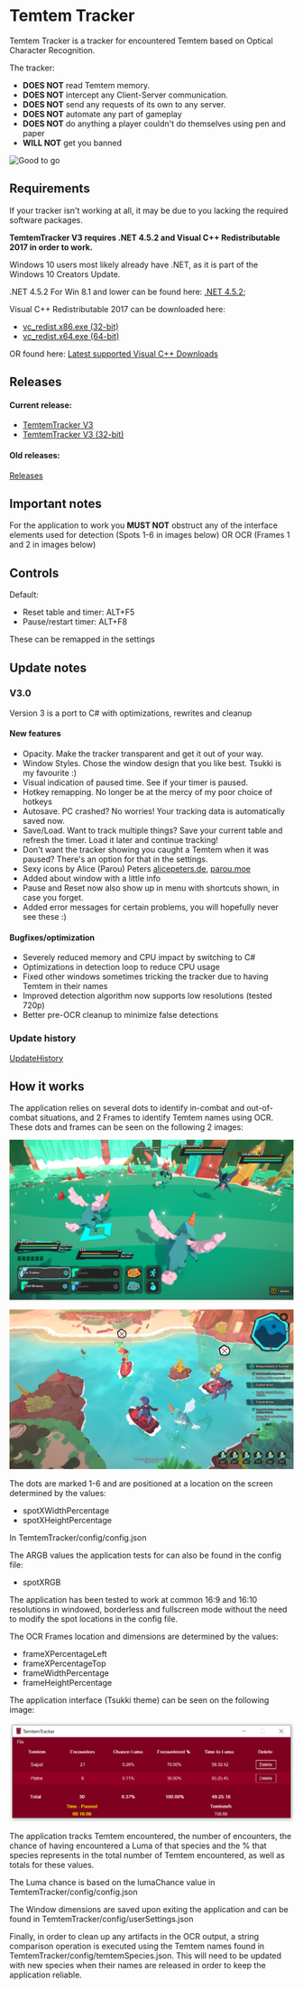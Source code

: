 # Temtem Tracker

Temtem Tracker is a tracker for encountered Temtem based on Optical Character Recognition. 

The tracker: 
* **DOES NOT** read Temtem memory. 
* **DOES NOT** intercept any Client-Server communication. 
* **DOES NOT** send any requests of its own to any server.
* **DOES NOT** automate any part of gameplay
* **DOES NOT** do anything a player couldn't do themselves using pen and paper
* **WILL NOT** get you banned

![Good to go](https://github.com/mculig/TemtemTracker/blob/master/Images/good2go.PNG)

## Requirements

If your tracker isn't working at all, it may be due to you lacking the required software packages.

**TemtemTracker V3 requires .NET 4.5.2  and Visual C++ Redistributable 2017 in order to work.** 

Windows 10 users most likely already have .NET, as it is part of the Windows 10 Creators Update.

.NET 4.5.2 For Win 8.1 and lower can be found here: [.NET 4.5.2](https://www.microsoft.com/en-us/download/details.aspx?id=42642);

Visual C++ Redistributable 2017 can be downloaded here: 

- [vc_redist.x86.exe (32-bit)](https://aka.ms/vs/16/release/vc_redist.x86.exe)
- [vc_redist.x64.exe (64-bit)](https://aka.ms/vs/16/release/vc_redist.x64.exe) 

OR found here: [Latest supported Visual C++ Downloads](https://support.microsoft.com/en-us/help/2977003/the-latest-supported-visual-c-downloads)

## Releases

#### Current release:

- [TemtemTracker V3](https://github.com/mculig/TemtemTracker/releases/download/V3.0/TemtemTracker_v3.0_x64.rar)
- [TemtemTracker V3 (32-bit)](https://github.com/mculig/TemtemTracker/releases/download/V3.0/TemtemTracker_v3.0_x86.rar)

#### Old releases:

[Releases](https://github.com/mculig/TemtemTracker/releases)

## Important notes

For the application to work you **MUST NOT** obstruct any of the interface elements used for detection (Spots 1-6 in images below) OR OCR (Frames 1 and 2 in images below)

## Controls

Default:

* Reset table and timer: ALT+F5
* Pause/restart timer: ALT+F8

These can be remapped in the settings

## Update notes

### V3.0

Version 3 is a port to C# with optimizations, rewrites and cleanup

#### New features

- Opacity. Make the tracker transparent and get it out of your way.
- Window Styles. Chose the window design that you like best. Tsukki is my favourite :)
- Visual indication of paused time. See if your timer is paused.
- Hotkey remapping. No longer be at the mercy of my poor choice of hotkeys
- Autosave. PC crashed? No worries! Your tracking data is automatically saved now.
- Save/Load. Want to track multiple things? Save your current table and refresh the timer. Load it later and continue tracking!
- Don't want the tracker showing you caught a Temtem when it was paused? There's an option for that in the settings.
- Sexy icons by Alice (Parou) Peters [alicepeters.de](https://alicepeters.de), [parou.moe](https://parou.moe)
- Added about window with a little info
- Pause and Reset now also show up in menu with shortcuts shown, in case you forget.
- Added error messages for certain problems, you will hopefully never see these :)

#### Bugfixes/optimization

- Severely reduced memory and CPU impact by switching to C#
- Optimizations in detection loop to reduce CPU usage
- Fixed other windows sometimes tricking the tracker due to having Temtem in their names
- Improved detection algorithm now supports low resolutions (tested 720p)
- Better pre-OCR cleanup to minimize false detections

### Update history

[UpdateHistory](UpdateHistory.md)

## How it works

The application relies on several dots to identify in-combat and out-of-combat situations, and 2 Frames to identify Temtem names using OCR. These dots and frames can be seen on the following 2 images:

![OCR Frames and Sampling dots](Images/OCR%20Frames%20and%20Sampling%20Dots.png)

![Sampling dots #2](Images/Sampling%20Dots.png)

The dots are marked 1-6 and are positioned at a location on the screen determined by the values:

* spotXWidthPercentage
* spotXHeightPercentage

In TemtemTracker/config/config.json

The ARGB values the application tests for can also be found in the config file:

* spotXRGB

The application has been tested to work at common 16:9 and 16:10 resolutions in windowed, borderless and fullscreen mode without the need to modify the spot locations in the config file.

The OCR Frames location and dimensions are determined by the values:

* frameXPercentageLeft
* frameXPercentageTop
* frameWidthPercentage
* frameHeightPercentage

The application interface (Tsukki theme) can be seen on the following image: 

![Application Interface](Images/Window.png)

The application tracks Temtem encountered, the number of encounters, the chance of having encountered a Luma of that species and the % that species represents in the total number of Temtem encountered, as well as totals for these values.

The Luma chance is based on the lumaChance value in TemtemTracker/config/config.json

The Window dimensions are saved upon exiting the application and can be found in TemtemTracker/config/userSettings.json

Finally, in order to clean up any artifacts in the OCR output, a string comparison operation is executed using the Temtem names found in TemtemTracker/config/temtemSpecies.json. This will need to be updated with new species when their names are released in order to keep the application reliable.